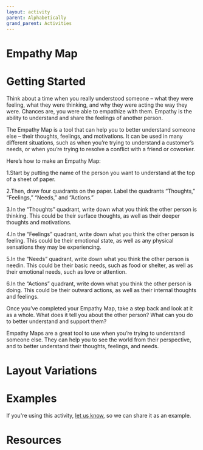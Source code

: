 ```yaml
---
layout: activity
parent: Alphabetically
grand_parent: Activities
---
```


# Empathy Map

# Getting Started
Think about a time when you really understood someone – what they were feeling, what they were thinking, and why they were acting the way they were. Chances are, you were able to empathize with them. Empathy is the ability to understand and share the feelings of another person.

The Empathy Map is a tool that can help you to better understand someone else – their thoughts, feelings, and motivations. It can be used in many different situations, such as when you’re trying to understand a customer’s needs, or when you’re trying to resolve a conflict with a friend or coworker.

Here’s how to make an Empathy Map:

1.Start by putting the name of the person you want to understand at the top of a sheet of paper.

2.Then, draw four quadrants on the paper. Label the quadrants “Thoughts,” “Feelings,” “Needs,” and “Actions.”

3.In the “Thoughts” quadrant, write down what you think the other person is thinking. This could be their surface thoughts, as well as their deeper thoughts and motivations.

4.In the “Feelings” quadrant, write down what you think the other person is feeling. This could be their emotional state, as well as any physical sensations they may be experiencing.

5.In the “Needs” quadrant, write down what you think the other person is needin. This could be their basic needs, such as food or shelter, as well as their emotional needs, such as love or attention.

6.In the “Actions” quadrant, write down what you think the other person is doing. This could be their outward actions, as well as their internal thoughts and feelings.

Once you’ve completed your Empathy Map, take a step back and look at it as a whole. What does it tell you about the other person? What can you do to better understand and support them?

Empathy Maps are a great tool to use when you’re trying to understand someone else. They can help you to see the world from their perspective, and to better understand their thoughts, feelings, and needs.

# Layout Variations

# Examples
If you're using this activity, [let us know](https://github.com/Standards-and-Practices/structured-rapid-development/issues/new?assignees=&labels=documentation&template=example-submission.md&title=Example+of+%5Byour+pattern+here%5D), so we can share it as an example.

# Resources